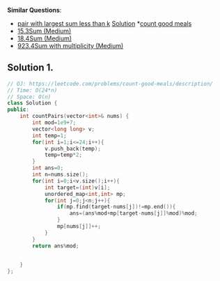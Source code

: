 
**Similar Questions**:
* [pair with largest sum less than k](https://practice.geeksforgeeks.org/problems/pair-with-largest-sum-which-is-less-than-k-in-the-array/1) [Solution](..../Gfg/1)
*[count good meals]()
* [15.3Sum (Medium)](https://leetcode.com/problems/3sum)
* [18.4Sum (Medium)](https://leetcode.com/problems/4sum)
* [923.4Sum with multiplicity (Medium)](https://leetcode.com/problems/3sum-with-multiplicity/)

## Solution 1.

```cpp
// OJ: https://leetcode.com/problems/count-good-meals/description/
// Time: O(24*n)
// Space: O(n)
class Solution {
public:
    int countPairs(vector<int>& nums) {
        int mod=1e9+7;
        vector<long long> v;
        int temp=1;
        for(int i=1;i<=24;i++){
            v.push_back(temp);
            temp=temp*2;
        }
        int ans=0;
        int n=nums.size();
        for(int i=0;i<v.size();i++){
            int target=(int)v[i];
            unordered_map<int,int> mp;
            for(int j=0;j<n;j++){
                if(mp.find(target-nums[j])!=mp.end()){
                    ans=(ans%mod+mp[target-nums[j]]%mod)%mod;
                }
                mp[nums[j]]++;
            }
        }
        return ans%mod;

        
    }
};
```

